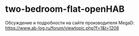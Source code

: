 # two-bedroom-flat-openHAB
Обсуждение и подробности на сайте производителя MegaD: https://www.ab-log.ru/forum/viewtopic.php?f=1&t=1208
